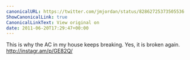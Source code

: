 ```yaml
---
canonicalURL: https://twitter.com/jmjordan/status/82862725373505536
ShowCanonicalLink: true
CanonicalLinkText: View original on
date: 2011-06-20T17:29:47+00:00
---
```

This is why the AC in my house keeps breaking. Yes, it is broken again. http://instagr.am/p/GE82Q/